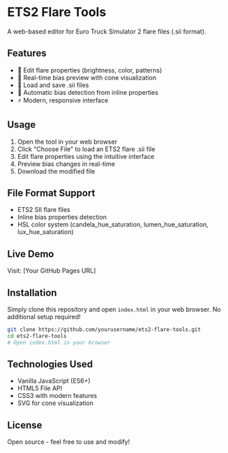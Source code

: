 # ETS2 Flare Tools

A web-based editor for Euro Truck Simulator 2 flare files (.sii format).

## Features

- 🔧 Edit flare properties (brightness, color, patterns)
- 🎨 Real-time bias preview with cone visualization
- 📁 Load and save .sii files
- 🎯 Automatic bias detection from inline properties
- ⚡ Modern, responsive interface

## Usage

1. Open the tool in your web browser
2. Click "Choose File" to load an ETS2 flare .sii file
3. Edit flare properties using the intuitive interface
4. Preview bias changes in real-time
5. Download the modified file

## File Format Support

- ETS2 SII flare files
- Inline bias properties detection
- HSL color system (candela_hue_saturation, lumen_hue_saturation, lux_hue_saturation)

## Live Demo

Visit: [Your GitHub Pages URL]

## Installation

Simply clone this repository and open `index.html` in your web browser. No additional setup required!

```bash
git clone https://github.com/yourusername/ets2-flare-tools.git
cd ets2-flare-tools
# Open index.html in your browser
```

## Technologies Used

- Vanilla JavaScript (ES6+)
- HTML5 File API
- CSS3 with modern features
- SVG for cone visualization

## License

Open source - feel free to use and modify!

